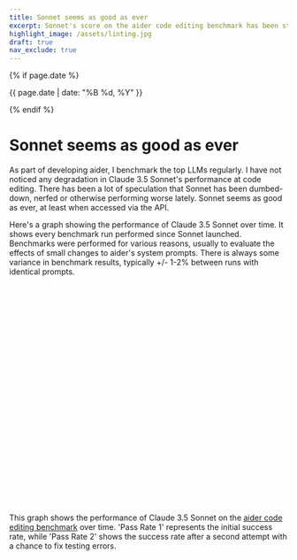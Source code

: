 ```yaml
---
title: Sonnet seems as good as ever
excerpt: Sonnet's score on the aider code editing benchmark has been stable since it launched.
highlight_image: /assets/linting.jpg
draft: true
nav_exclude: true
---
```

{% if page.date %}
<p class="post-date">{{ page.date | date: "%B %d, %Y" }}</p>
{% endif %}

# Sonnet seems as good as ever

As part of developing aider, I benchmark the top LLMs regularly.
I have not noticed
any degradation in Claude 3.5 Sonnet's performance at code editing.
There has been a lot of speculation that Sonnet has been
dumbed-down, nerfed or otherwise performing worse lately.
Sonnet seems as good as ever, at least when accessed via
the API.

Here's a graph showing the performance of Claude 3.5 Sonnet over time.
It shows every benchmark run performed since Sonnet launched.
Benchmarks were performed for various reasons, usually
to evaluate the effects of small changes to aider's system prompts.
There is always some variance in benchmark results, typically +/- 1-2%
between runs with identical prompts.

<div class="chart-container" style="position: relative; height:400px; width:100%">
    <canvas id="sonnetPerformanceChart"></canvas>
</div>

<script src="https://cdn.jsdelivr.net/npm/chart.js"></script>
<script src="https://cdn.jsdelivr.net/npm/moment@2.29.4/moment.min.js"></script>
<script src="https://cdn.jsdelivr.net/npm/chartjs-adapter-moment@1.0.1/dist/chartjs-adapter-moment.min.js"></script>
<script>
document.addEventListener('DOMContentLoaded', function() {
    var ctx = document.getElementById('sonnetPerformanceChart').getContext('2d');
    var sonnetData = {{ site.data.sonnet-fine | jsonify }};

    var chartData = sonnetData.map(item => ({
        x: moment(item.date).toDate(),
        y1: item.pass_rate_1,
        y2: item.pass_rate_2
    })).sort((a, b) => a.x - b.x);

    new Chart(ctx, {
        type: 'line',
        data: {
            datasets: [{
                label: 'Pass Rate 1',
                data: chartData.map(item => ({ x: item.x, y: item.y1 })),
                borderColor: 'rgb(75, 192, 192)',
                tension: 0.1
            }, {
                label: 'Pass Rate 2',
                data: chartData.map(item => ({ x: item.x, y: item.y2 })),
                borderColor: 'rgb(255, 99, 132)',
                tension: 0.1
            }]
        },
        options: {
            responsive: true,
            maintainAspectRatio: false,
            scales: {
                y: {
                    beginAtZero: true,
                    title: {
                        display: true,
                        text: 'Pass Rate (%)'
                    }
                },
                x: {
                    type: 'time',
                    time: {
                        unit: 'day'
                    },
                    title: {
                        display: true,
                        text: 'Date'
                    }
                }
            },
            plugins: {
                title: {
                    display: true,
                    text: 'Claude 3.5 Sonnet Performance Over Time'
                }
            }
        }
    });
});
</script>

This graph shows the performance of Claude 3.5 Sonnet on the 
[aider code editing benchmark](https://aider.chat/docs/leaderboards/)
over time. 'Pass Rate 1' represents the initial success rate, while 'Pass Rate 2' shows the success rate after a second attempt with a chance to fix testing errors. 



